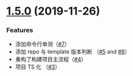 # [1.5.0](https://github.com/remaxjs/create-remax-app/releases/tag/v1.5.0) (2019-11-26)

### Features

* 添加命令行单测（[#7](https://github.com/remaxjs/create-remax-app/pull/7)）
* 添加 repo 与 template 版本判断 （[#5](https://github.com/remaxjs/create-remax-app/pull/5) and [#8](https://github.com/remaxjs/create-remax-app/pull/8)）
* 重构了构建项目主流程（[#4](https://github.com/remaxjs/create-remax-app/pull/4)）
* 项目 TS 化 （[#3](https://github.com/remaxjs/create-remax-app/pull/3)）
